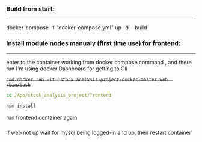 
### Build from start:
---------------------

docker-compose -f "docker-compose.yml" up -d --build



### install module nodes manualy (first time use) for frontend:
---------------------------------------------------------------

enter to the container working  from docker compose command , and there run
I'm using docker Dashboard for getting to Cli

~~```cmd
docker run -it  stock-analysis-project-docker-master_web  /bin/bash```~~

```cmd
cd /App/stock_analysis_project/frontend
```
```cmd 
npm install
```

run frontend container again

###
if web not up  wait for  mysql being logged-in and up, then restart  container